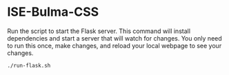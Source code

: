 # ISE-Bulma-CSS

Run the script to start the Flask server. This command will install dependencies
and start a server that will watch for changes. You only need to run this once, make
changes, and reload your local webpage to see your changes.

```shell
./run-flask.sh
```
